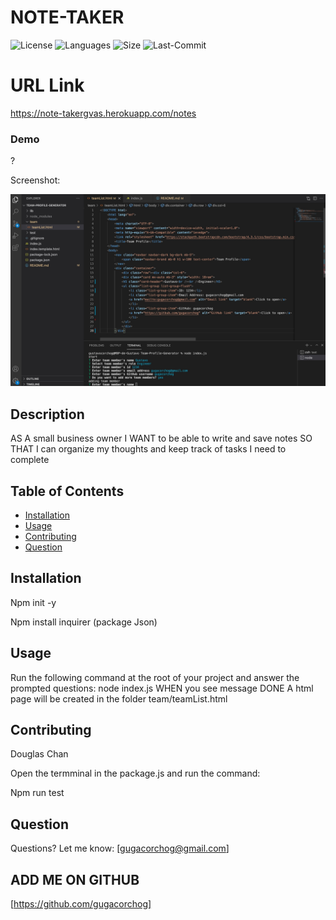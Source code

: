 # NOTE-TAKER

![License](https://img.shields.io/github/license/gugacorchog/NOTE-TAKER)
![Languages](https://img.shields.io/github/languages/top/gugacorchog/NOTE-TAKER?color=red)
![Size](https://img.shields.io/github/repo-size/gugacorchog/NOTE-TAKER)
![Last-Commit](https://img.shields.io/github/last-commit/gugacorchog/NOTE-TAKER)

   
# URL Link    

https://note-takergvas.herokuapp.com/notes

### Demo


?


Screenshot:

![screenshot](https://github.com/gugacorchog/Team-Profile-Generator/blob/main/assets/Screenshot1.jpg)


## Description 

AS A small business owner
I WANT to be able to write and save notes
SO THAT I can organize my thoughts and keep track of tasks I need to complete

## Table of Contents 

- [Installation](#installation)
- [Usage](#usage)
- [Contributing](#contributing)
- [Question](#question) 
 

## Installation

Npm init -y

Npm install inquirer (package Json)



## Usage

Run the following command at the root of your project and answer the prompted questions:
node index.js 
WHEN you see message DONE
A html page will be created in the folder team/teamList.html 

## Contributing
Douglas Chan 


Open the termminal in the package.js and run the command:

Npm run test 

## Question
Questions? Let me know:  [gugacorchog@gmail.com]

## ADD ME ON GITHUB 
[https://github.com/gugacorchog]
